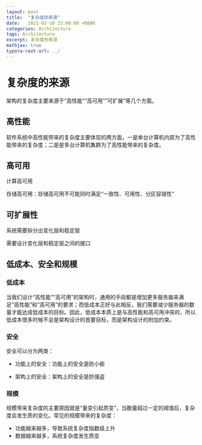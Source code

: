 ```yaml
---
layout: post
title:  "复杂度的来源"
date:   2021-02-10 23:00:00 +0800
categories: Architecture
tags: Architecture
excerpt: 复杂度的来源
mathjax: true
typora-root-url: ../
---
```


# 复杂度的来源

架构的复杂度主要来源于“高性能”“高可用”“可扩展”等几个方面。

## 高性能

软件系统中高性能带来的复杂度主要体现的两方面，一是单台计算机内部为了高性能带来的复杂度；二是是多台计算机集群为了高性能带来的复杂度。

## 高可用

计算高可用

存储高可用：存储高可用不可能同时满足“一致性、可用性、分区容错性”

## 可扩展性

系统需要拆分出变化层和稳定层

需要设计变化层和稳定层之间的接口

## 低成本、安全和规模

### 低成本

当我们设计“高性能”“高可用”的架构时，通用的手段都是增加更多服务器来满足“高性能”和“高可用”的要求；而低成本正好与此相反，我们需要减少服务器的数量才能达成低成本的目标。因此，低成本本质上是与高性能和高可用冲突的，所以低成本很多时候不会是架构设计的首要目标，而是架构设计的附加约束。

### 安全

安全可以分为两类：

* 功能上的安全：功能上的安全是防小偷

* 架构上的安全：架构上的安全是防强盗

### 规模

规模带来复杂度的主要原因就是“量变引起质变”，当数量超过一定的阈值后，复杂度会发生质的变化。常见的规模带来的复杂度：

* 功能越来越多，导致系统复杂度指数级上升
* 数据越来越多，系统复杂度发生质变